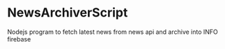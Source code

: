 # NewsArchiverScript
Nodejs program to fetch latest news from news api and archive into INFO firebase 
